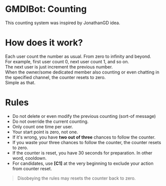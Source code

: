 # GMDIBot: Counting
This counting system was inspired by JonathanGD idea.

# How does it work?
Each user count the number as usual. From zero to infinity and beyond. <br>
For example, first user count 0, next user count 1, and so on. <br>
The next user is just increment the previous number. <br>
When the owner/some dedicated member also counting or even chatting in the specified channel, the counter resets to zero. <br>
Simple as that.

# Rules
- Do not delete or even modify the previous counting (sort-of message)
- Do not override the current counting.
- Only count one time per user.
- Your start point is zero, not one.
- If it's wrong, you have __two out of three__ chances to follow the counter.
- If you waste your three chances to follow the counter, the counter resets to zero.
- If the counter is reset, you have 30 seconds for preparation. In other word, cooldown.
- For candidates, use **[C1]** at the very beginning to exclude your action from counter reset.
> Disobeying the rules may resets the counter back to zero.